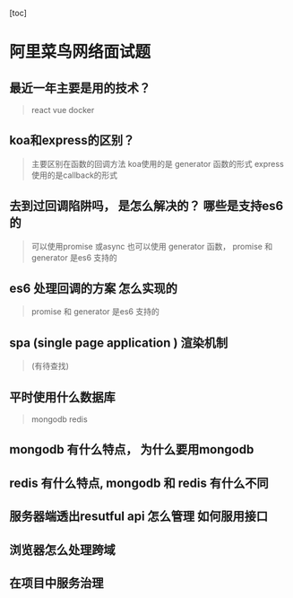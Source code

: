 [toc]
# 阿里菜鸟网络面试题

## 最近一年主要是用的技术？
> react vue docker

## koa和express的区别？

> 主要区别在函数的回调方法 koa使用的是 generator 函数的形式 express 使用的是callback的形式

## 去到过回调陷阱吗， 是怎么解决的？ 哪些是支持es6的

> 可以使用promise 或async 也可以使用 generator 函数， promise 和 generator 是es6 支持的 
## es6 处理回调的方案 怎么实现的

> promise 和 generator 是es6 支持的 

## spa (single page application ) 渲染机制

> (有待查找)

## 平时使用什么数据库

> mongodb redis

## mongodb 有什么特点， 为什么要用mongodb

## redis 有什么特点, mongodb 和 redis 有什么不同

## 服务器端透出resutful api 怎么管理 如何服用接口

## 浏览器怎么处理跨域

## 在项目中服务治理
